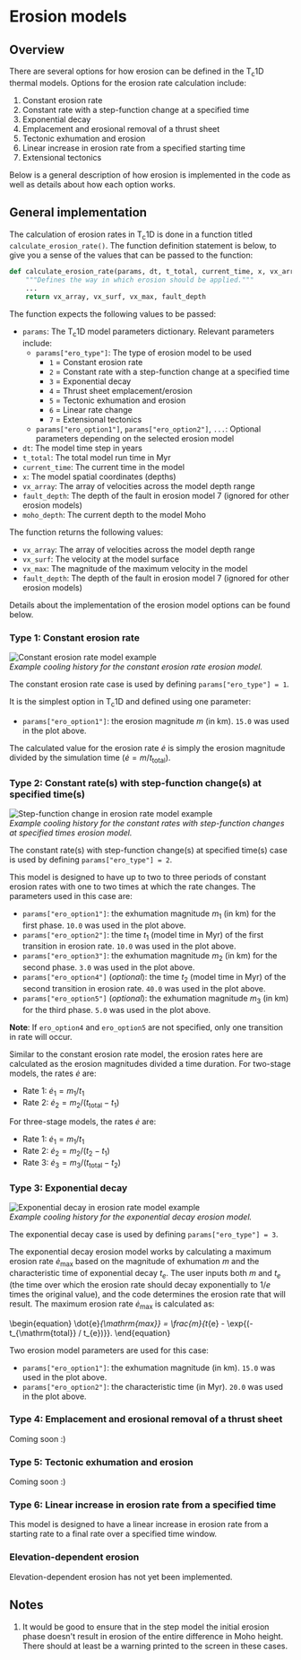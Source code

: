 # Erosion models

## Overview

There are several options for how erosion can be defined in the T<sub>c</sub>1D thermal models.
Options for the erosion rate calculation include:

1. Constant erosion rate
2. Constant rate with a step-function change at a specified time
3. Exponential decay
4. Emplacement and erosional removal of a thrust sheet
5. Tectonic exhumation and erosion
6. Linear increase in erosion rate from a specified starting time
7. Extensional tectonics

Below is a general description of how erosion is implemented in the code as well as details about how each option works.

## General implementation

The calculation of erosion rates in T<sub>c</sub>1D is done in a function titled `calculate_erosion_rate()`. The function definition statement is below, to give you a sense of the values that can be passed to the function:

```python
def calculate_erosion_rate(params, dt, t_total, current_time, x, vx_array, fault_depth, moho_depth):
    """Defines the way in which erosion should be applied."""
    ...
    return vx_array, vx_surf, vx_max, fault_depth
```

The function expects the following values to be passed:

- `params`: The T<sub>c</sub>1D model parameters dictionary. Relevant parameters include:
    - `params["ero_type"]`: The type of erosion model to be used
        - `1` = Constant erosion rate
        - `2` = Constant rate with a step-function change at a specified time
        - `3` = Exponential decay
        - `4` = Thrust sheet emplacement/erosion
        - `5` = Tectonic exhumation and erosion
        - `6` = Linear rate change
        - `7` = Extensional tectonics
    - `params["ero_option1"]`, `params["ero_option2"]`, `...`: Optional parameters depending on the selected erosion model
- `dt`: The model time step in years
- `t_total`: The total model run time in Myr
- `current_time`: The current time in the model
- `x`: The model spatial coordinates (depths)
- `vx_array`: The array of velocities across the model depth range
- `fault_depth`: The depth of the fault in erosion model 7 (ignored for other erosion models)
- `moho_depth`: The current depth to the model Moho

The function returns the following values:

- `vx_array`: The array of velocities across the model depth range
- `vx_surf`: The velocity at the model surface
- `vx_max`: The magnitude of the maximum velocity in the model
- `fault_depth`: The depth of the fault in erosion model 7 (ignored for other erosion models)

Details about the implementation of the erosion model options can be found below.

### Type 1: Constant erosion rate

![Constant erosion rate model example](png/cooling_hist_erotype1.png)<br/>
*Example cooling history for the constant erosion rate erosion model.*

The constant erosion rate case is used by defining `params["ero_type"] = 1`.

It is the simplest option in T<sub>c</sub>1D and defined using one parameter:

- `params["ero_option1"]`: the erosion magnitude $m$ (in km). `15.0` was used in the plot above.

The calculated value for the erosion rate $\dot{e}$ is simply the erosion magnitude divided by the simulation time ($\dot{e} = m / t_{\mathrm{total}}$).

### Type 2: Constant rate(s) with step-function change(s) at specified time(s)

![Step-function change in erosion rate model example](png/cooling_hist_erotype2.png)<br/>
*Example cooling history for the constant rates with step-function changes at specified times erosion model.*

The constant rate(s) with step-function change(s) at specified time(s) case is used by defining `params["ero_type"] = 2`.

This model is designed to have up to two to three periods of constant erosion rates with one to two times at which the rate changes.
The parameters used in this case are:

- `params["ero_option1"]`: the exhumation magnitude $m_{1}$ (in km) for the first phase. `10.0` was used in the plot above.
- `params["ero_option2"]`: the time $t_{1}$ (model time in Myr) of the first transition in erosion rate. `10.0` was used in the plot above.
- `params["ero_option3"]`: the exhumation magnitude $m_{2}$ (in km) for the second phase. `3.0` was used in the plot above.
- `params["ero_option4"]` (*optional*): the time $t_{2}$ (model time in Myr) of the second transition in erosion rate. `40.0` was used in the plot above.
- `params["ero_option5"]` (*optional*): the exhumation magnitude $m_{3}$ (in km) for the third phase. `5.0` was used in the plot above.

**Note**: If `ero_option4` and `ero_option5` are not specified, only one transition in rate will occur.

Similar to the constant erosion rate model, the erosion rates here are calculated as the erosion magnitudes divided a time duration.
For two-stage models, the rates $\dot{e}$ are:

- Rate 1: $\dot{e}_{1} = m_{1} / t_{1}$
- Rate 2: $\dot{e}_{2} = m_{2} / (t_{\mathrm{total}} - t_{1}$)

For three-stage models, the rates $\dot{e}$ are:

- Rate 1: $\dot{e}_{1} = m_{1} / t_{1}$
- Rate 2: $\dot{e}_{2} = m_{2} / (t_{2} - t_{1}$)
- Rate 3: $\dot{e}_{3} = m_{3} / (t_{\mathrm{total}} - t_{2}$)

### Type 3: Exponential decay

![Exponential decay in erosion rate model example](png/cooling_hist_erotype3.png)<br/>
*Example cooling history for the exponential decay erosion model.*

The exponential decay case is used by defining `params["ero_type"] = 3`.

The exponential decay erosion model works by calculating a maximum erosion rate $\dot{e}_{\mathrm{max}}$ based on the magnitude of exhumation $m$ and the characteristic time of exponential decay $t_{e}$.
The user inputs both $m$ and $t_{e}$ (the time over which the erosion rate should decay exponentially to $1/e$ times the original value), and the code determines the erosion rate that will result.
The maximum erosion rate $\dot{e}_{\mathrm{max}}$ is calculated as:

\begin{equation}
\dot{e}_{\mathrm{max}} = \frac{m}{t_{e} - \exp{(-t_{\mathrm{total}} / t_{e})}}.
\end{equation}

Two erosion model parameters are used for this case:

- `params["ero_option1"]`: the exhumation magnitude (in km). `15.0` was used in the plot above.
- `params["ero_option2"]`: the characteristic time (in Myr). `20.0` was used in the plot above.

### Type 4: Emplacement and erosional removal of a thrust sheet

Coming soon :)

### Type 5: Tectonic exhumation and erosion

Coming soon :)

### Type 6: Linear increase in erosion rate from a specified time

This model is designed to have a linear increase in erosion rate from a starting rate to a final rate over a specified time window.


### Elevation-dependent erosion

Elevation-dependent erosion has not yet been implemented.

## Notes

1. It would be good to ensure that in the step model the initial erosion phase doesn't result in erosion of the entire difference in Moho height. There should at least be a warning printed to the screen in these cases.
